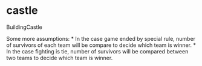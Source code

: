 # castle
BuildingCastle

Some more assumptions:
	* In the case game ended by special rule, number of survivors of each team will be compare to decide which team is winner.
	* In the case fighting is tie, number of survivors will be compared between two teams to decide which team is winner.
